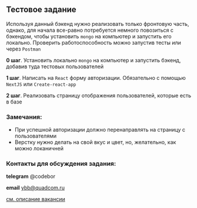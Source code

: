 ## Тестовое задание
Используя данный бэкенд нужно реализовать только фронтовую часть, однако, для начала все-равно потребуется немного повозиться с бэкендом, чтобы установить `mongo` на компьютер и запустить его локально. Проверить работоспособность можно запустив тесты или через `Postman`


**0 шаг**. Установить локально `mongo` на компьютер и запустить бэкенд, добавив туда тестовых пользователей

**1 шаг**. Написать на `React` форму авторизации. Обязательно с помощью `NextJS` или `Create-react-app`

**2 шаг**. Реализовать страницу отображения пользователей, которые есть в базе

### Замечания:
- При успешной авторизации должно перенаправлять на страницу с пользователями
- Верстку нужно делать на свой вкус и цвет, но, желательно, как можно локаничней

### Контакты для обсуждения задания:

**telegram** @codebor

**email** ybb@quadcom.ru

[см. описание вакансии](./vacancy.md)